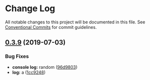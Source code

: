 # Change Log

All notable changes to this project will be documented in this file.
See [Conventional Commits](https://conventionalcommits.org) for commit guidelines.

## [0.3.9](https://github.com/wizeline/lerna-leo/compare/v0.3.8...v0.3.9) (2019-07-03)


### Bug Fixes

* **console log:** random ([96d9803](https://github.com/wizeline/lerna-leo/commit/96d9803))
* **log:** a ([1cc9248](https://github.com/wizeline/lerna-leo/commit/1cc9248))
